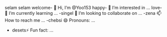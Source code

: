 selam selam welcome- 👋 Hi, I’m @Yoo153
happy- 👀 I’m interested in ...
love- 🌱 I’m currently learning ...
-singel 💞️ I’m looking to collaborate on ...
-zena 📫 How to reach me ...
-chebsi 😄 Pronouns: ...
- desets⚡ Fun fact: ...

<!---ewodachuwalew
Yoo153/Yoo153 is a ✨ special ✨ repository because its `README.md` (this file) appears on your GitHub profile.
You can click the Preview link to take a look at your changes.
--->
<!---ewodachuwalew![2024101512591686](https://github.com/user-attachments/assets/c3684f8f-2fb1-4ac8-8417-60ca43f7ba94)
